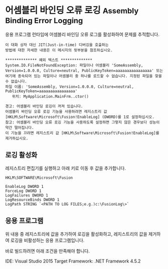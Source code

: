 어셈블리 바인딩 오류 로깅 <small>Assembly Binding Error Logging</small>
==============================

응용 프로그램 런타임에 어셈블리 바인딩 오류 로그를 활성화하여 문제를 추적합니다.

```plaintext
이 대화 상자 대신 JIT(Just-in-time) 디버깅을 호출하는
방법에 대한 자세한 내용은 이 메시지의 뒷부분을 참조하십시오.

************** 예외 텍스트 **************
System.IO.FileNotFoundException: 파일이나 어셈블리 'SomeAssembly, Version=1.0.0.0, Culture=neutral, PublicKeyToken=aaaaaaaaaaaaaaaa' 또는 여기에 종속되어 있는 파일이나 어셈블리 중 하나를 로드할 수 없습니다. 지정된 파일을 찾을 수 없습니다.
파일 이름: 'SomeAssembly, Version=1.0.0.0, Culture=neutral, PublicKeyToken=aaaaaaaaaaaaaaaa'
   위치: MyApplication.MainFrm..ctor()

경고: 어셈블리 바인딩 로깅이 꺼져 있습니다.
어셈블리 바인딩 오류 로깅 기능을 사용하려면 레지스트리 값 [HKLM\Software\Microsoft\Fusion!EnableLog] (DWORD)를 1로 설정하십시오.
참고: 어셈블리 바인딩 오류 로깅 기능을 사용하도록 설정하면 그렇지 않은 경우보다 성능이 약간 떨어집니다.
이 기능을 끄려면 레지스트리 값 [HKLM\Software\Microsoft\Fusion!EnableLog]를 제거하십시오.
```

## 로깅 활성화

레지스트리 편집기를 실행하고 아래 키로 이동 후 값을 추가합니다.

`HKLM\SOFTWARE\Microsoft\Fusion`

```plaintext
EnableLog DWORD 1
ForceLog DWORD 1
LogFailures DWORD 1
LogResourceBinds DWORD 1
LogPath STRING `<PATH TO LOG FILES;e.g.)c:\FusionLog\>`
```

## 응용 프로그램

위 내용 중 레지스트리에 값을 추가하여 로깅을 활성화하고, 레지스트리의 값을 제거하여 로깅을 비활성하는 응용 프로그램입니다.

바로 빌드하려면 아래 조건을 만족해야 합니다.

IDE: Visual Studio 2015
Target Framework: .NET Framework 4.5.2
